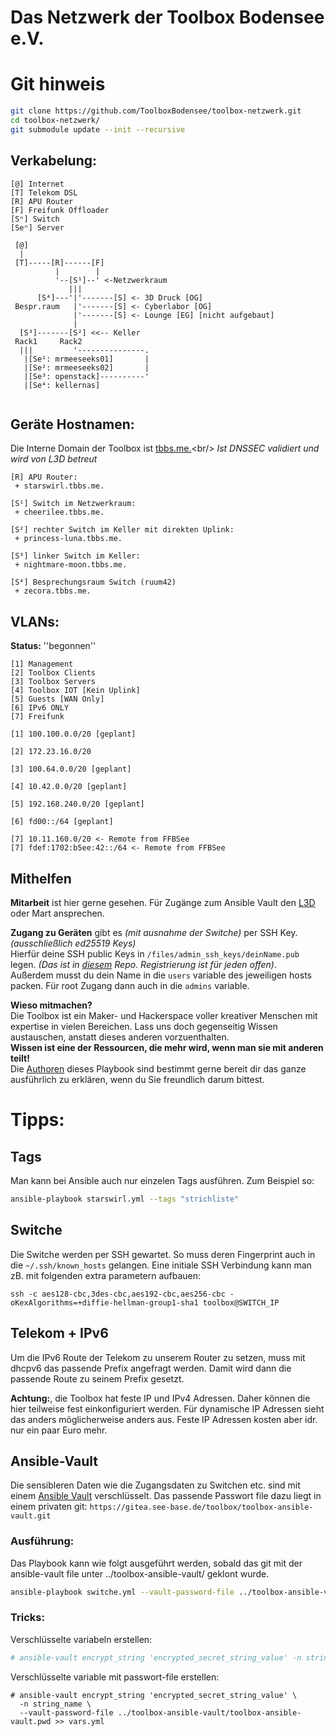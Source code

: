  Das Netzwerk der Toolbox Bodensee e.V.
==============================

# Git hinweis

```bash
git clone https://github.com/ToolboxBodensee/toolbox-netzwerk.git
cd toolbox-netzwerk/
git submodule update --init --recursive
```

## Verkabelung:

```
[@] Internet
[T] Telekom DSL
[R] APU Router
[F] Freifunk Offloader
[Sⁿ] Switch
[Seⁿ] Server

 [@]
  |
 [T]-----[R]------[F]
          |        |
          '--[S¹]--' <-Netzwerkraum
             |||
      [S⁴]---'|'-------[S] <- 3D Druck [OG]      
 Bespr.raum   |'-------[S] <- Cyberlabor [OG]
              |'-------[S] <- Lounge [EG] [nicht aufgebaut]
              |
  [S³]-------[S²] <<-- Keller
 Rack1     Rack2
  |||         '---------------.
   |[Se¹: mrmeeseeks01]       |
   |[Se²: mrmeeseeks02]       |
   |[Se³: openstack]----------'
   |[Se⁴: kellernas]
 
```

## Geräte Hostnamen:

Die Interne Domain der Toolbox ist [tbbs.me.](https://tbbs.me.)<br/>
*Ist DNSSEC validiert und wird von L3D betreut*

```
[R] APU Router:
 + starswirl.tbbs.me.

[S¹] Switch im Netzwerkraum:
 + cheerilee.tbbs.me.

[S²] rechter Switch im Keller mit direkten Uplink:
 + princess-luna.tbbs.me.

[S³] linker Switch im Keller:
 + nightmare-moon.tbbs.me.

[S⁴] Besprechungsraum Switch (ruum42)
 + zecora.tbbs.me.

```

 VLANs:
--------------

**Status:** ''begonnen''

```
[1] Management
[2] Toolbox Clients
[3] Toolbox Servers
[4] Toolbox IOT [Kein Uplink]
[5] Guests [WAN Only]
[6] IPv6 ONLY
[7] Freifunk

[1] 100.100.0.0/20 [geplant]

[2] 172.23.16.0/20 

[3] 100.64.0.0/20 [geplant]

[4] 10.42.0.0/20 [geplant]

[5] 192.168.240.0/20 [geplant]

[6] fd00::/64 [geplant]

[7] 10.11.160.0/20 <- Remote from FFBSee
[7] fdef:1702:b5ee:42::/64 <- Remote from FFBSee

```

 Mithelfen
------------

**Mitarbeit** ist hier gerne gesehen. Für Zugänge zum Ansible Vault den [L3D](https://chaos.social/@l3d) oder Mart ansprechen.

**Zugang zu Geräten** gibt es *(mit ausnahme der Switche)* per SSH Key. *(ausschließlich ed25519 Keys)*<br/>
Hierfür deine SSH public Keys in ``/files/admin_ssh_keys/deinName.pub`` legen. *(Das ist in [diesem](https://gitea.see-base.de/toolbox/ssh-public-keys.git) Repo. Registrierung ist für jeden offen)*.<br/>
Außerdem musst du dein Name in die ``users`` variable des jeweiligen hosts packen. Für root Zugang dann auch in die ``admins`` variable.

**Wieso mitmachen?**<br/>
Die Toolbox ist ein Maker- und Hackerspace voller kreativer Menschen mit expertise in vielen Bereichen. Lass uns doch gegenseitig Wissen austauschen, anstatt dieses anderen vorzuenthalten.<br/>
**Wissen ist eine der Ressourcen, die mehr wird, wenn man sie mit anderen teilt!**<br/>
Die [Authoren](https://github.com/ToolboxBodensee/toolbox-netzwerk/graphs/contributors) dieses Playbook sind bestimmt gerne bereit dir das ganze ausführlich zu erklären, wenn du Sie freundlich darum bittest.


 Tipps:
==============

 Tags
--------

Man kann bei Ansible auch nur einzelen Tags ausführen. Zum Beispiel so:

```bash
ansible-playbook starswirl.yml --tags "strichliste"
```

 Switche
-----------
Die Switche werden per SSH gewartet. So muss deren Fingerprint auch in die ``~/.ssh/known_hosts`` gelangen.
Eine initiale SSH Verbindung kann man zB. mit folgenden extra parametern aufbauen:

```
ssh -c aes128-cbc,3des-cbc,aes192-cbc,aes256-cbc -oKexAlgorithms=+diffie-hellman-group1-sha1 toolbox@SWITCH_IP
```

 Telekom + IPv6
-------------
Um die IPv6 Route der Telekom zu unserem Router zu setzen, muss mit dhcpv6 das passende Prefix angefragt werden.
Damit wird dann die passende Route zu seinem Prefix gesetzt.

**Achtung:**, die Toolbox hat feste IP und IPv4 Adressen. Daher können die hier teilweise fest einkonfiguriert werden.
Für dynamische IP Adressen sieht das anders möglicherweise anders aus. Feste IP Adressen kosten aber idr. nur ein paar Euro mehr.

 Ansible-Vault
---------------

Die sensibleren Daten wie die Zugangsdaten zu Switchen etc. sind mit einem [Ansible Vault](https://docs.ansible.com/ansible/latest/user_guide/vault.html) verschlüsselt.
Das passende Passwort file dazu liegt in einem privaten git: ``https://gitea.see-base.de/toolbox/toolbox-ansible-vault.git``

### Ausführung:

Das Playbook kann wie folgt ausgeführt werden, sobald das git mit der ansible-vault file unter ../toolbox-ansible-vault/ geklont wurde.
```bash
ansible-playbook switche.yml --vault-password-file ../toolbox-ansible-vault/toolbox-ansible-vault.pwd
``` 


### Tricks:

Verschlüsselte variabeln erstellen:
```bash
# ansible-vault encrypt_string 'encrypted_secret_string_value' -n string_name >> vars.yml
```

Verschlüsselte variable mit passwort-file erstellen:
```
# ansible-vault encrypt_string 'encrypted_secret_string_value' \
  -n string_name \
  --vault-password-file ../toolbox-ansible-vault/toolbox-ansible-vault.pwd >> vars.yml
```


